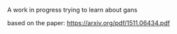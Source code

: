 A work in progress trying to learn about gans

based on the paper: https://arxiv.org/pdf/1511.06434.pdf
